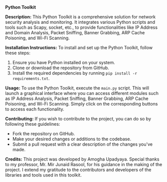 **Python Toolkit**

**Description:**
This Python Toolkit is a comprehensive solution for network security analysis and monitoring. It integrates various Python scripts and tools such as Scapy, socket, etc., to provide functionalities like IP Address and Domain Analysis, Packet Sniffing, Banner Grabbing, ARP Cache Poisoning, and Wi-Fi Scanning.

**Installation Instructions:**
To install and set up the Python Toolkit, follow these steps:
1. Ensure you have Python installed on your system.
2. Clone or download the repository from GitHub.
3. Install the required dependencies by running `pip install -r requirements.txt`.

**Usage:**
To use the Python Toolkit, execute the `main.py` script. This will launch a graphical interface where you can access different modules such as IP Address Analysis, Packet Sniffing, Banner Grabbing, ARP Cache Poisoning, and Wi-Fi Scanning. Simply click on the corresponding buttons to access each functionality.

**Contributing:**
If you wish to contribute to the project, you can do so by following these guidelines:
- Fork the repository on GitHub.
- Make your desired changes or additions to the codebase.
- Submit a pull request with a clear description of the changes you've made.

**Credits:**
This project was developed by Amogha Upadyaya. Special thanks to my professor, Mr. Mir Junaid Rasool, for his guidance in the making of the project. I extend my gratitude to the contributors and developers of the libraries and tools used in this toolkit.
